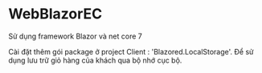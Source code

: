 # WebBlazorEC
Sử dụng framework Blazor và net core 7

<p>
  Cài đặt thêm gói package ở project Client : 'Blazored.LocalStorage'.
  Để sử dụng lưu trữ giỏ hàng của khách qua bộ nhớ cục bộ.
</p>
